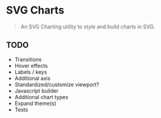 # SVG Charts

> An SVG Charting utility to style and build charts in SVG.

## TODO

* Transitions
* Hover effects
* Labels / keys
* Additional axis
* Standardized/customize viewport?
* Javascript builder
* Additional chart types
* Expand theme(s)
* Tests
